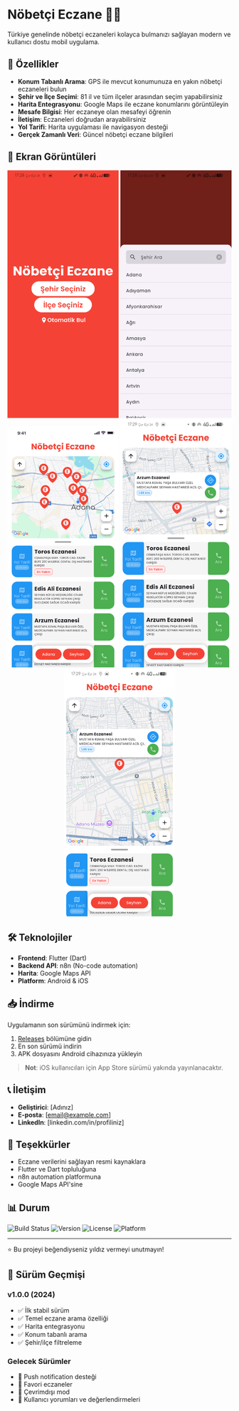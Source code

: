 # Nöbetçi Eczane 🏥💊

Türkiye genelinde nöbetçi eczaneleri kolayca bulmanızı sağlayan modern ve kullanıcı dostu mobil uygulama.

## 🚀 Özellikler

- **Konum Tabanlı Arama**: GPS ile mevcut konumunuza en yakın nöbetçi eczaneleri bulun
- **Şehir ve İlçe Seçimi**: 81 il ve tüm ilçeler arasından seçim yapabilirsiniz
- **Harita Entegrasyonu**: Google Maps ile eczane konumlarını görüntüleyin
- **Mesafe Bilgisi**: Her eczaneye olan mesafeyi öğrenin
- **İletişim**: Eczaneleri doğrudan arayabilirsiniz
- **Yol Tarifi**: Harita uygulaması ile navigasyon desteği
- **Gerçek Zamanlı Veri**: Güncel nöbetçi eczane bilgileri

## 📱 Ekran Görüntüleri
<div align="center">
<img src="screenshots/02_location_selection.png" width="250" alt="Lokasyon Seçimi">
<img src="screenshots/03_city_selection.png" width="250" alt="Şehir Seçimi">
<img src="screenshots/05_map_view.png" width="250" alt="Harita Görünümü">
<img src="screenshots/06_pharmacy_list.png" width="250" alt="Eczane Listesi">
<img src="screenshots/07_pharmacy_details.png" width="250" alt="Eczane Detayları">
</div>

## 🛠️ Teknolojiler

- **Frontend**: Flutter (Dart)
- **Backend API**: n8n (No-code automation)
- **Harita**: Google Maps API
- **Platform**: Android & iOS

## 📥 İndirme

Uygulamanın son sürümünü indirmek için:

1. [Releases](../../releases) bölümüne gidin
2. En son sürümü indirin
3. APK dosyasını Android cihazınıza yükleyin

> **Not**: iOS kullanıcıları için App Store sürümü yakında yayınlanacaktır.

## 📞 İletişim

- **Geliştirici**: [Adınız]
- **E-posta**: [email@example.com]
- **LinkedIn**: [linkedin.com/in/profiliniz]

## 🙏 Teşekkürler

- Eczane verilerini sağlayan resmi kaynaklara
- Flutter ve Dart topluluğuna
- n8n automation platformuna
- Google Maps API'sine

## 📊 Durum

![Build Status](https://img.shields.io/badge/build-passing-brightgreen)
![Version](https://img.shields.io/badge/version-1.0.0-blue)
![License](https://img.shields.io/badge/license-MIT-green)
![Platform](https://img.shields.io/badge/platform-Android%20%7C%20iOS-lightgrey)

---

⭐ Bu projeyi beğendiyseniz yıldız vermeyi unutmayın!

## 🔄 Sürüm Geçmişi

### v1.0.0 (2024)
- ✅ İlk stabil sürüm
- ✅ Temel eczane arama özelliği
- ✅ Harita entegrasyonu
- ✅ Konum tabanlı arama
- ✅ Şehir/ilçe filtreleme

### Gelecek Sürümler
- 🔄 Push notification desteği
- 🔄 Favori eczaneler
- 🔄 Çevrimdışı mod
- 🔄 Kullanıcı yorumları ve değerlendirmeleri
